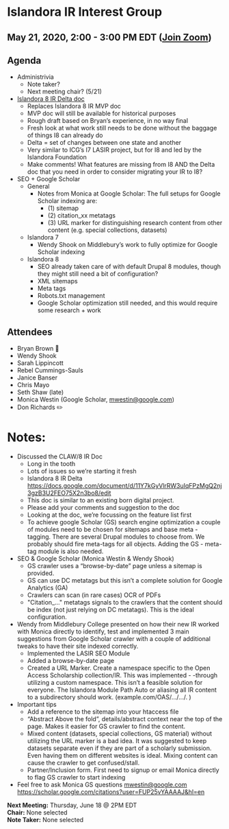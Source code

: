# Islandora IR Interest Group
## May 21, 2020, 2:00 - 3:00 PM EDT ([Join Zoom](https://zoom.us/j/526356143))

## Agenda
- Administrivia
  - Note taker?
  - Next meeting chair? (5/21)
- [Islandora 8 IR Delta doc](https://docs.google.com/document/d/11Y7kGyVlrRW3uIqFPzMgQ2nj3gzB3U2FEO75X2n3bo8/edit?usp=sharing)
  - Replaces Islandora 8 IR MVP doc
  - MVP doc will still be available for historical purposes
  - Rough draft based on Bryan’s experience, in no way final
  - Fresh look at what work still needs to be done without the baggage of things I8 can already do
  - Delta = set of changes between one state and another
  - Very similar to ICG’s I7 LASIR project, but for I8 and led by the Islandora Foundation
  - Make comments! What features are missing from I8 AND the Delta doc that you need in order to consider migrating your IR to I8?
- SEO + Google Scholar
  - General
    - Notes from Monica at Google Scholar: The full setups for Google Scholar indexing are: 
      - (1) sitemap 
      - (2) citation_xx metatags 
      - (3) URL marker for distinguishing research content from other content (e.g. special collections, datasets)
  - Islandora 7
    - Wendy Shook on Middlebury’s work to fully optimize for Google Scholar indexing
  - Islandora 8
    - SEO already taken care of with default Drupal 8 modules, though they might still need a bit of configuration?
    - XML sitemaps
    - Meta tags
    - Robots.txt management
    - Google Scholar optimization still needed, and this would require some research + work

## Attendees
- Bryan Brown :chicken:
- Wendy Shook
- Sarah Lippincott
- Rebel Cummings-Sauls
- Janice Banser
- Chris Mayo
- Seth Shaw (late)
- Monica Westin (Google Scholar, mwestin@google.com) 
- Don Richards :pencil2:

# Notes:
- Discussed the CLAW/8 IR Doc
  - Long in the tooth
  - Lots of issues so we’re starting it fresh
  - Islandora 8 IR Delta https://docs.google.com/document/d/11Y7kGyVlrRW3uIqFPzMgQ2nj3gzB3U2FEO75X2n3bo8/edit
  - This doc is similar to an existing born digital project.
  - Please add your comments and suggestion to the doc
  - Looking at the doc, we’re focussing on the feature list first
  - To achieve google Scholar (GS) search engine optimization a couple of modules need to be chosen for sitemaps and base meta - tagging. There are several Drupal modules to choose from. We probably should fire meta-tags for all objects. Adding the GS - meta-tag module is also needed.
- SEO & Google Scholar (Monica Westin & Wendy Shook)
  - GS crawler uses a “browse-by-date” page unless a sitemap is provided.
  - GS can use DC metatags but this isn’t a complete solution for Google Analytics (GA)
  - Crawlers can scan (in rare cases) OCR  of PDFs
  - "Citation_..." metatags signals to the crawlers that the content should be index (not just relying on DC metatags). This is the ideal configuration.
- Wendy from Middlebury College presented on how their new IR worked with Monica directly to identify, test and implemented 3 main suggestions from Google Scholar crawler with a couple of additional tweaks to have their site indexed correctly.
  - Implemented the LASIR SEO Module 
  - Added a browse-by-date page
  - Created a URL Marker. Create a namespace specific to the Open Access Scholarship collection/IR. This was implemented -  -through utilizing a custom namespace. This isn’t a feasible solution for everyone. The Islandora Module Path Auto or aliasing all IR content to a subdirectory should work. (example.com/OAS/.../.../. )
- Important tips
  - Add a reference to the sitemap into your htaccess file
  - “Abstract Above the fold”, details/abstract context near the top of the page. Makes it easier for GS crawler to find the content.
  - Mixed content (datasets, special collections, GS material) without utilizing the URL marker is a bad idea. It was suggested to keep datasets separate even if they are part of a scholarly submission. Even having them on different websites is ideal. Mixing content can cause the crawler to get confused/stall.
  - Partner/Inclusion form. First need to signup or email Monica directly to flag GS crawler to start indexing
- Feel free to ask Monica GS questions mwestin@google.com https://scholar.google.com/citations?user=FUP25vYAAAAJ&hl=en

**Next Meeting:** Thursday, June 18 @ 2PM EDT    
**Chair:** None selected    
**Note Taker:** None selected
